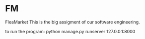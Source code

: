 # FM
FleaMarket
This is the big assigment of our software engineering.

to run the program:
python manage.py runserver 127.0.0.1:8000
